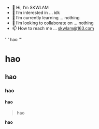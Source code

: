 - 👋 Hi, I’m SKWLAM
- 👀 I’m interested in ... idk
- 🌱 I’m currently learning ... nothing
- 💞️ I’m looking to collaborate on ... nothing
- 📫 How to reach me ... [skwlam@163.com](mailto:skwlam@163.com)

'''
hao
'''

# hao

## hao

### hao

#### hao

> hao

**hao**
